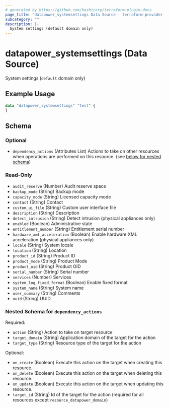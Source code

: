 ```yaml
---
# generated by https://github.com/hashicorp/terraform-plugin-docs
page_title: "datapower_systemsettings Data Source - terraform-provider-datapower"
subcategory: ""
description: |-
  System settings (default domain only)
---
```


# datapower_systemsettings (Data Source)

System settings (`default` domain only)

## Example Usage

```terraform
data "datapower_systemsettings" "test" {
}
```

<!-- schema generated by tfplugindocs -->
## Schema

### Optional

- `dependency_actions` (Attributes List) Actions to take on other resources when operations are performed on this resource. (see [below for nested schema](#nestedatt--dependency_actions))

### Read-Only

- `audit_reserve` (Number) Audit reserve space
- `backup_mode` (String) Backup mode
- `capacity_mode` (String) Licensed capacity mode
- `contact` (String) Contact
- `custom_ui_file` (String) Custom user interface file
- `description` (String) Description
- `detect_intrusion` (String) Detect intrusion (physical appliances only)
- `enabled` (Boolean) Administrative state
- `entitlement_number` (String) Entitlement serial number
- `hardware_xml_acceleration` (Boolean) Enable hardware XML acceleration (physical appliances only)
- `locale` (String) System locale
- `location` (String) Location
- `product_id` (String) Product ID
- `product_mode` (String) Product Mode
- `product_oid` (String) Product OID
- `serial_number` (String) Serial number
- `services` (Number) Services
- `system_log_fixed_format` (Boolean) Enable fixed format
- `system_name` (String) System name
- `user_summary` (String) Comments
- `uuid` (String) UUID

<a id="nestedatt--dependency_actions"></a>
### Nested Schema for `dependency_actions`

Required:

- `action` (String) Action to take on target resource
- `target_domain` (String) Application domain of the target for the action
- `target_type` (String) Resource type of the target for the action

Optional:

- `on_create` (Boolean) Execute this action on the target when creating this resource.
- `on_delete` (Boolean) Execute this action on the target when deleting this resource.
- `on_update` (Boolean) Execute this action on the target when updating this resource.
- `target_id` (String) Id of the target for the action (required for all resources except `resource_datapower_domain`)
